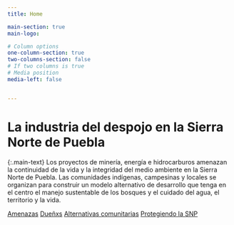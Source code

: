 ```yaml
---
title: Home

main-section: true
main-logo:

# Column options
one-column-section: true
two-columns-section: false
# If two columns is true
# Media position
media-left: false


---
```

# La industria del despojo en la Sierra Norte de Puebla

{:.main-text}
Los proyectos de minería, energía e hidrocarburos amenazan la continuidad de la vida y la integridad del medio ambiente en la Sierra Norte de Puebla. Las comunidades indígenas, campesinas y locales se organizan para construir un modelo alternativo de desarrollo que tenga en el centro el manejo sustentable de los bosques y el cuidado del agua, el territorio y la vida.

[Amenazas](/extractivos/extractivismo-en-la-snp/)
[Dueñxs](/extractivos/dueñas-de-la-sierra/)
[Alternativas comunitarias](/extractivos/alternativas-comunitarias/)
[Protegiendo la SNP](/extractivos/la-defensa-de-la-snp/)


